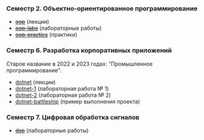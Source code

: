 ### Семестр 2. Объектно-ориентированное программирование

- [~~oop~~](../../../oop) (лекции)
- [~~oop-labs~~](../../../oop-labs) (лабораторные работы)
- [~~oop-practics~~](../../../oop-practics) (практики)

### Семестр 6. Разработка корпоративных приложений

Старое название в 2022 и 2023 годах: "Промышленное программирование".

- [dotnet](../../../dotnet) (лекции)
- [dotnet-1](../../../dotnet-1) (лабораторная работа № 1)
- [dotnet-2](../../../dotnet-2) (лабораторная работа № 2)
- [dotnet-battleship](../../../dotnet-battleship) (пример выполнения проекта)

### Семестр 7. Цифровая обработка сигналов

- [~~dsp~~](../../../dsp) (лабораторные работы)
